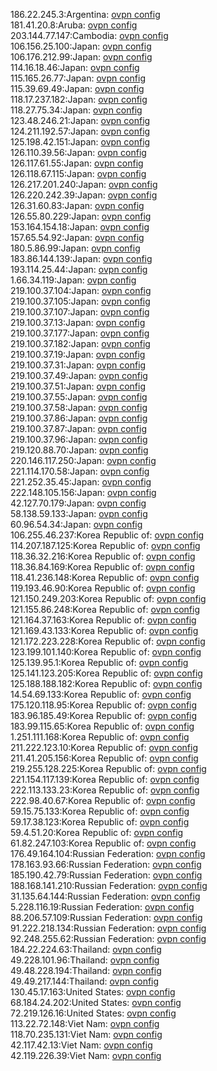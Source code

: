 186.22.245.3:Argentina: [ovpn config](vpn/186_22_245_3.ovpn)  
181.41.20.8:Aruba: [ovpn config](vpn/181_41_20_8.ovpn)  
203.144.77.147:Cambodia: [ovpn config](vpn/203_144_77_147.ovpn)  
106.156.25.100:Japan: [ovpn config](vpn/106_156_25_100.ovpn)  
106.176.212.99:Japan: [ovpn config](vpn/106_176_212_99.ovpn)  
114.16.18.46:Japan: [ovpn config](vpn/114_16_18_46.ovpn)  
115.165.26.77:Japan: [ovpn config](vpn/115_165_26_77.ovpn)  
115.39.69.49:Japan: [ovpn config](vpn/115_39_69_49.ovpn)  
118.17.237.182:Japan: [ovpn config](vpn/118_17_237_182.ovpn)  
118.27.75.34:Japan: [ovpn config](vpn/118_27_75_34.ovpn)  
123.48.246.21:Japan: [ovpn config](vpn/123_48_246_21.ovpn)  
124.211.192.57:Japan: [ovpn config](vpn/124_211_192_57.ovpn)  
125.198.42.151:Japan: [ovpn config](vpn/125_198_42_151.ovpn)  
126.110.39.56:Japan: [ovpn config](vpn/126_110_39_56.ovpn)  
126.117.61.55:Japan: [ovpn config](vpn/126_117_61_55.ovpn)  
126.118.67.115:Japan: [ovpn config](vpn/126_118_67_115.ovpn)  
126.217.201.240:Japan: [ovpn config](vpn/126_217_201_240.ovpn)  
126.220.242.39:Japan: [ovpn config](vpn/126_220_242_39.ovpn)  
126.31.60.83:Japan: [ovpn config](vpn/126_31_60_83.ovpn)  
126.55.80.229:Japan: [ovpn config](vpn/126_55_80_229.ovpn)  
153.164.154.18:Japan: [ovpn config](vpn/153_164_154_18.ovpn)  
157.65.54.92:Japan: [ovpn config](vpn/157_65_54_92.ovpn)  
180.5.86.99:Japan: [ovpn config](vpn/180_5_86_99.ovpn)  
183.86.144.139:Japan: [ovpn config](vpn/183_86_144_139.ovpn)  
193.114.25.44:Japan: [ovpn config](vpn/193_114_25_44.ovpn)  
1.66.34.119:Japan: [ovpn config](vpn/1_66_34_119.ovpn)  
219.100.37.104:Japan: [ovpn config](vpn/219_100_37_104.ovpn)  
219.100.37.105:Japan: [ovpn config](vpn/219_100_37_105.ovpn)  
219.100.37.107:Japan: [ovpn config](vpn/219_100_37_107.ovpn)  
219.100.37.13:Japan: [ovpn config](vpn/219_100_37_13.ovpn)  
219.100.37.177:Japan: [ovpn config](vpn/219_100_37_177.ovpn)  
219.100.37.182:Japan: [ovpn config](vpn/219_100_37_182.ovpn)  
219.100.37.19:Japan: [ovpn config](vpn/219_100_37_19.ovpn)  
219.100.37.31:Japan: [ovpn config](vpn/219_100_37_31.ovpn)  
219.100.37.49:Japan: [ovpn config](vpn/219_100_37_49.ovpn)  
219.100.37.51:Japan: [ovpn config](vpn/219_100_37_51.ovpn)  
219.100.37.55:Japan: [ovpn config](vpn/219_100_37_55.ovpn)  
219.100.37.58:Japan: [ovpn config](vpn/219_100_37_58.ovpn)  
219.100.37.86:Japan: [ovpn config](vpn/219_100_37_86.ovpn)  
219.100.37.87:Japan: [ovpn config](vpn/219_100_37_87.ovpn)  
219.100.37.96:Japan: [ovpn config](vpn/219_100_37_96.ovpn)  
219.120.88.70:Japan: [ovpn config](vpn/219_120_88_70.ovpn)  
220.146.117.250:Japan: [ovpn config](vpn/220_146_117_250.ovpn)  
221.114.170.58:Japan: [ovpn config](vpn/221_114_170_58.ovpn)  
221.252.35.45:Japan: [ovpn config](vpn/221_252_35_45.ovpn)  
222.148.105.156:Japan: [ovpn config](vpn/222_148_105_156.ovpn)  
42.127.70.179:Japan: [ovpn config](vpn/42_127_70_179.ovpn)  
58.138.59.133:Japan: [ovpn config](vpn/58_138_59_133.ovpn)  
60.96.54.34:Japan: [ovpn config](vpn/60_96_54_34.ovpn)  
106.255.46.237:Korea Republic of: [ovpn config](vpn/106_255_46_237.ovpn)  
114.207.187.125:Korea Republic of: [ovpn config](vpn/114_207_187_125.ovpn)  
118.36.32.216:Korea Republic of: [ovpn config](vpn/118_36_32_216.ovpn)  
118.36.84.169:Korea Republic of: [ovpn config](vpn/118_36_84_169.ovpn)  
118.41.236.148:Korea Republic of: [ovpn config](vpn/118_41_236_148.ovpn)  
119.193.46.90:Korea Republic of: [ovpn config](vpn/119_193_46_90.ovpn)  
121.150.249.203:Korea Republic of: [ovpn config](vpn/121_150_249_203.ovpn)  
121.155.86.248:Korea Republic of: [ovpn config](vpn/121_155_86_248.ovpn)  
121.164.37.163:Korea Republic of: [ovpn config](vpn/121_164_37_163.ovpn)  
121.169.43.133:Korea Republic of: [ovpn config](vpn/121_169_43_133.ovpn)  
121.172.223.228:Korea Republic of: [ovpn config](vpn/121_172_223_228.ovpn)  
123.199.101.140:Korea Republic of: [ovpn config](vpn/123_199_101_140.ovpn)  
125.139.95.1:Korea Republic of: [ovpn config](vpn/125_139_95_1.ovpn)  
125.141.123.205:Korea Republic of: [ovpn config](vpn/125_141_123_205.ovpn)  
125.188.188.182:Korea Republic of: [ovpn config](vpn/125_188_188_182.ovpn)  
14.54.69.133:Korea Republic of: [ovpn config](vpn/14_54_69_133.ovpn)  
175.120.118.95:Korea Republic of: [ovpn config](vpn/175_120_118_95.ovpn)  
183.96.185.49:Korea Republic of: [ovpn config](vpn/183_96_185_49.ovpn)  
183.99.115.65:Korea Republic of: [ovpn config](vpn/183_99_115_65.ovpn)  
1.251.111.168:Korea Republic of: [ovpn config](vpn/1_251_111_168.ovpn)  
211.222.123.10:Korea Republic of: [ovpn config](vpn/211_222_123_10.ovpn)  
211.41.205.156:Korea Republic of: [ovpn config](vpn/211_41_205_156.ovpn)  
219.255.128.225:Korea Republic of: [ovpn config](vpn/219_255_128_225.ovpn)  
221.154.117.139:Korea Republic of: [ovpn config](vpn/221_154_117_139.ovpn)  
222.113.133.23:Korea Republic of: [ovpn config](vpn/222_113_133_23.ovpn)  
222.98.40.67:Korea Republic of: [ovpn config](vpn/222_98_40_67.ovpn)  
59.15.75.133:Korea Republic of: [ovpn config](vpn/59_15_75_133.ovpn)  
59.17.38.123:Korea Republic of: [ovpn config](vpn/59_17_38_123.ovpn)  
59.4.51.20:Korea Republic of: [ovpn config](vpn/59_4_51_20.ovpn)  
61.82.247.103:Korea Republic of: [ovpn config](vpn/61_82_247_103.ovpn)  
176.49.164.104:Russian Federation: [ovpn config](vpn/176_49_164_104.ovpn)  
178.163.93.66:Russian Federation: [ovpn config](vpn/178_163_93_66.ovpn)  
185.190.42.79:Russian Federation: [ovpn config](vpn/185_190_42_79.ovpn)  
188.168.141.210:Russian Federation: [ovpn config](vpn/188_168_141_210.ovpn)  
31.135.64.144:Russian Federation: [ovpn config](vpn/31_135_64_144.ovpn)  
5.228.116.19:Russian Federation: [ovpn config](vpn/5_228_116_19.ovpn)  
88.206.57.109:Russian Federation: [ovpn config](vpn/88_206_57_109.ovpn)  
91.222.218.134:Russian Federation: [ovpn config](vpn/91_222_218_134.ovpn)  
92.248.255.62:Russian Federation: [ovpn config](vpn/92_248_255_62.ovpn)  
184.22.224.63:Thailand: [ovpn config](vpn/184_22_224_63.ovpn)  
49.228.101.96:Thailand: [ovpn config](vpn/49_228_101_96.ovpn)  
49.48.228.194:Thailand: [ovpn config](vpn/49_48_228_194.ovpn)  
49.49.217.144:Thailand: [ovpn config](vpn/49_49_217_144.ovpn)  
130.45.17.163:United States: [ovpn config](vpn/130_45_17_163.ovpn)  
68.184.24.202:United States: [ovpn config](vpn/68_184_24_202.ovpn)  
72.219.126.16:United States: [ovpn config](vpn/72_219_126_16.ovpn)  
113.22.72.148:Viet Nam: [ovpn config](vpn/113_22_72_148.ovpn)  
118.70.235.131:Viet Nam: [ovpn config](vpn/118_70_235_131.ovpn)  
42.117.42.13:Viet Nam: [ovpn config](vpn/42_117_42_13.ovpn)  
42.119.226.39:Viet Nam: [ovpn config](vpn/42_119_226_39.ovpn)  
